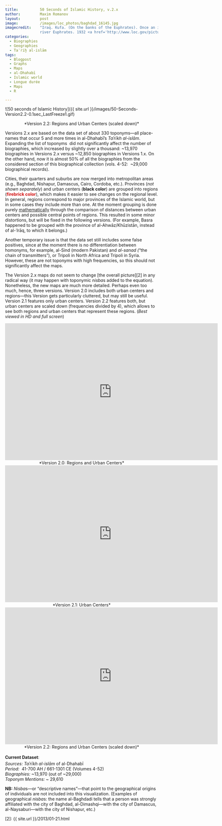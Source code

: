 ```yaml
---
title:          50 Seconds of Islamic History, v.2.x
author:         Maxim Romanov
layout:         post
image:          /images/loc_photos/baghdad_16145.jpg
imagecredit:    "Iraq. Kufa. (On the banks of the Euphrates). Once an important Moslem [i.e., Muslim] center of learning on the
                river Euphrates. 1932 <a href='http://www.loc.gov/pictures/item/mpc2010001642/PP/' target='_blank'>(Library of Congress, LC-DIG-matpc-16145)</a>"
categories:
  - Biographies
  - Geographies
  - Taʾriḫ al-islām
tags:
  - Blogpost
  - Graphs
  - Maps
  - al-Dhahabī
  - Islamic world
  - Longue durée
  - Maps
  - R

---
```


![50 seconds of Islamic History]({{ site.url }}/images/50-Seconds-Version2.2-0.1sec_LastFreeze1.gif)
<center>*Version 2.2: Regions and Urban Centers (scaled down)*</center>

Versions 2.x are based on the data set of about 330 toponyms—all place-names that occur 5 and more times in al-Dhahabī’s *Taʾrīkh al-islām*. Expanding the list of toponyms  did not significantly affect the number of biographies, which increased by slightly over a thousand: ~13,970 biographies in Versions 2.x versus ~12,850 biographies in Versions 1.x. On the other hand, now it is almost 50% of all the biographies from the considered section of this biographical collection (vols. 4-52:  ~29,000 biographical records).

Cities, their quarters and suburbs are now merged into metropolitan areas (e.g., Baghdad, Nishapur, Damascus, Cairo, Cordoba, etc.). Provinces (*not shown separately*) and urban centers (**black color**) are grouped into regions (<span style="color: #d20e0e;"><strong>firebrick color</strong></span>), which makes it easier to see changes on the regional level. In general, regions correspond to major provinces of the Islamic world, but in some cases they include more than one. At the moment grouping is done purely [mathematically][1] through the comparison of distances between urban centers and possible central points of regions. This resulted in some minor distortions, but will be fixed in the following versions. (For example, Basra happened to be grouped with the province of al-Ahwāz/Khūzistān, instead of al-ʿIrāq, to which it belongs.)

Another temporary issue is that the data set still includes some false positives, since at the moment there is no differentiation between homonyms, for example, al-Sind (modern Pakistan) and *al-sanad (*“the chain of transmitters”), or Tripoli in North Africa and Tripoli in Syria. However, these are not toponyms with high frequencies, so this should not significantly affect the maps.

The Version 2.x maps do not seem to change [the overall picture][2] in any radical way (it may happen with toponymic <em>nisba</em>s added to the equation). Nonetheless, the new maps are much more detailed. Perhaps even too much, hence, three versions. Version 2.0 includes both urban centers and regions—this Version gets particularly cluttered, but may still be useful. Version 2.1 features only urban centers. Version 2.2 features both, but urban centers are scaled down (frequencies divided by 4), which allows to see both regions and urban centers that represent these regions. (*Best viewed in HD and full screen*)

<center>
<iframe width=700 height=450 src="http://youtube.com/embed/xfn55Leg3Rc" frameborder=0>
</iframe>
*Version 2.0: Regions and Urban Centers*
</center>

<center>
<iframe width=700 height=450 src="http://youtube.com/embed/BNQFOl6gzPs" frameborder=0>
</iframe>
*Version 2.1: Urban Centers*
</center>

<center>
<iframe width=700 height=450 src="http://youtube.com/embed/A0e9_reQJvE" frameborder=0>
</iframe>
*Version 2.2: Regions and Urban Centers (scaled down)*
</center>


<strong style="line-height: 1.7;">Current Dataset</strong><span style="line-height: 1.7;">:</span>  
*Sources:* *Taʾrīkh al-islām* of al-Dhahabī  
*Period:*  41-700 AH / 661-1301 CE (Volumes 4-52)  
*Biographies:* ~13,970 (out of ~29,000)  
*Toponym Mentions:* ~ 29,610

**NB:** <em>Nisba</em>s—or “descriptive names”—that point to the geographical origins of individuals are not included into this visualization. (Examples of geographical <em>nisba</em>s: the name al-Baghdadi tells that a person was strongly affiliated with the city of Baghdad, al-Dimashqi—with the city of Damascus, al-Naysaburi—with the city of Nishapur, etc.)

 [1]: http://en.wikipedia.org/wiki/Pythagorean_theorem "Pythagorean theorem"
 [2]: {{ site.url }}/2013/01-21.html